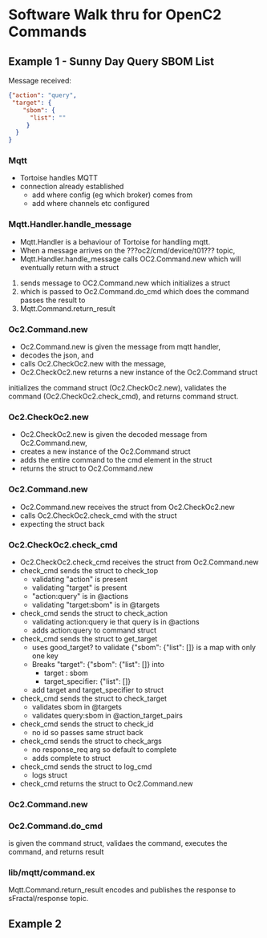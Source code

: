 # Software Walk thru for OpenC2 Commands

## Example 1 - Sunny Day Query SBOM List
Message received:
``` json
{"action": "query",
 "target": {
 	"sbom": {
      "list": ""
     }
  }
}
```

### Mqtt
* Tortoise handles MQTT
* connection already established
   - add where config (eg which broker) comes from
   - add where channels etc configured

### Mqtt.Handler.handle_message
* Mqtt.Handler is a behaviour of Tortoise for handling mqtt.
* When a message arrives on the ???oc2/cmd/device/t01??? topic,
* Mqtt.Handler.handle_message calls OC2.Command.new 
which will eventually return with a struct


1. sends message to OC2.Command.new which initializes a struct
2. which is passed to Oc2.Command.do_cmd which does the command passes the result to
3. Mqtt.Command.return_result

### Oc2.Command.new
* Oc2.Command.new is given the message from mqtt handler,
* decodes the json, and 
* calls Oc2.CheckOc2.new with the message,
* Oc2.CheckOc2.new returns a new instance of the Oc2.Command struct


initializes the command struct (Oc2.CheckOc2.new),
validates the command (Oc2.CheckOc2.check_cmd), 
and returns command struct.

### Oc2.CheckOc2.new
* Oc2.CheckOc2.new is given the decoded message from Oc2.Command.new,
* creates a new instance of the Oc2.Command struct
* adds the entire command to the cmd element in the struct
* returns the struct to Oc2.Command.new

### Oc2.Command.new
* Oc2.Command.new receives the struct from Oc2.CheckOc2.new
* calls Oc2.CheckOc2.check_cmd with the struct
* expecting the struct back

### Oc2.CheckOc2.check_cmd
* Oc2.CheckOc2.check_cmd receives the struct from Oc2.Command.new
* check_cmd sends the struct to check_top
   - validating "action" is present
   - validating "target" is present
   - "action:query" is in @actions
   - validating "target:sbom" is in @targets 
* check_cmd sends the struct to check_action
   - validating action:query ie that query is in @actions
   - adds action:query to command struct
* check_cmd sends the struct to get_target
   - uses good_target? to validate {"sbom": {"list": []} is a map with only one key
   - Breaks "target": {"sbom": {"list": []} into
     - target : sbom
     - target_specifier: {"list": []}
   - add target and target_specifier to struct
* check_cmd sends the struct to check_target
   - validates sbom in @targets
   - validates query:sbom in @action_target_pairs
* check_cmd sends the struct to check_id
   - no id so passes same struct back
* check_cmd sends the struct to check_args
   - no response_req arg so default to complete
   - adds complete to struct
* check_cmd sends the struct to log_cmd
   - logs struct
* check_cmd returns the struct to Oc2.Command.new

### Oc2.Command.new


### Oc2.Command.do_cmd
is given the command struct, validaes the command, executes the command, and returns result

### lib/mqtt/command.ex
Mqtt.Command.return_result encodes and publishes the response to sFractal/response topic.

## Example 2